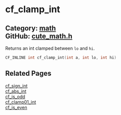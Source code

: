 [](../header.md ':include')

# cf_clamp_int

Category: [math](/api_reference?id=math)  
GitHub: [cute_math.h](https://github.com/RandyGaul/cute_framework/blob/master/include/cute_math.h)  
---

Returns an int clamped between `lo` and `hi`.

```cpp
CF_INLINE int cf_clamp_int(int a, int lo, int hi)
```

## Related Pages

[cf_sign_int](/math/cf_sign_int.md)  
[cf_abs_int](/math/cf_abs_int.md)  
[cf_is_odd](/math/cf_is_odd.md)  
[cf_clamp01_int](/math/cf_clamp01_int.md)  
[cf_is_even](/math/cf_is_even.md)  
